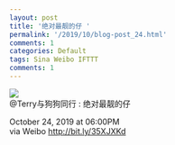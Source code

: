 ```yaml
---
layout: post
title: '绝对最靓的仔 ​'
permalink: '/2019/10/blog-post_24.html'
comments: 1
categories: Default
tags: Sina Weibo IFTTT
comments: 1
---
```

![](http://wx3.sinaimg.cn/large/504ad6f9ly1g89g1ek563j20g80g8mzv.jpg)  
@Terry与狗狗同行 : 绝对最靓的仔 ​  
  
October 24, 2019 at 06:00PM  
via Weibo http://bit.ly/35XJXKd